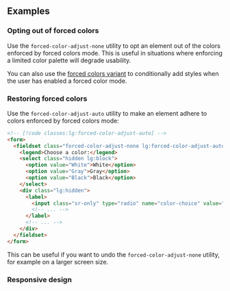 ## Examples

### Opting out of forced colors

Use the `forced-color-adjust-none` utility to opt an element out of the colors enforced by forced colors mode. This is useful in situations where enforcing a limited color palette will degrade usability.

You can also use the [forced colors variant](/docs/hover-focus-and-other-states#forced-colors) to conditionally add styles when the user has enabled a forced color mode.

### Restoring forced colors

Use the `forced-color-adjust-auto` utility to make an element adhere to colors enforced by forced colors mode:

```html
<!-- [!code classes:lg:forced-color-adjust-auto] -->
<form>
  <fieldset class="forced-color-adjust-none lg:forced-color-adjust-auto ...">
    <legend>Choose a color:</legend>
    <select class="hidden lg:block">
      <option value="White">White</option>
      <option value="Gray">Gray</option>
      <option value="Black">Black</option>
    </select>
    <div class="lg:hidden">
      <label>
        <input class="sr-only" type="radio" name="color-choice" value="White" />
        <!-- ... -->
      </label>
      <!-- ... -->
    </div>
  </fieldset>
</form>
```

This can be useful if you want to undo the `forced-color-adjust-none` utility, for example on a larger screen size.

### Responsive design
